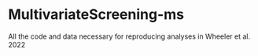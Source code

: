 # MultivariateScreening-ms
All the code and data necessary for reproducing analyses in Wheeler et al. 2022
